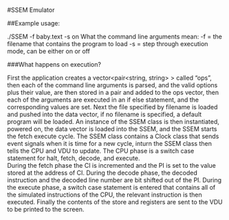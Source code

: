 #SSEM Emulator

##Example usage:

./SSEM -f baby.text -s on 
 What the command line arguments mean: 
-f = the filename that contains the program to load -s = step through execution mode, can be either on or off

###What happens on execution? 

First the application creates a vector<pair<string, string> > called “ops”, then each of the command line arguments is parsed, and the valid options plus their value,  are then stored in a pair and added to the ops vector, then each of the arguments are executed in an if else statement, and the corresponding values are set. 
Next the file specified by filename is loaded and pushed into the data vector, if no filename is specified, a default program will be loaded. 
An instance of the SSEM class is then instantiated, powered on, the data vector is loaded into the SSEM, and the SSEM starts the fetch execute cycle. 
The SSEM class contains a Clock class that sends event signals when it is time for a new cycle, inturn the SSEM class then tells the CPU and VDU to update. 
The CPU phase is a switch case statement for halt, fetch, decode, and execute.  
During the fetch phase the CI is incremented and the PI is set to the value stored at the address of CI. 
During the decode phase, the decoded instruction and the decoded line number are bit shifted out of the PI. 
During the execute phase, a switch case statement is entered that contains all of the simulated instructions of the CPU, the relevant instruction is then executed. 
Finally the contents of the store and registers are sent to the VDU to be printed to the screen.  